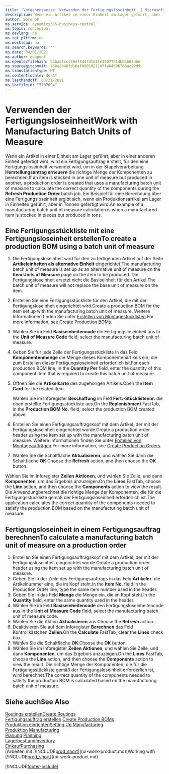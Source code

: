 ```yaml
---
title: 'Vorgehensweise: Verwenden der Fertigungsloseinheit  | Microsoft Docs'
description: Wenn ein Artikel in einer Einheit am Lager geführt, aber in einer anderen Einheit gefertigt wird, kann ein Fertigungsauftrag erstellt werden, für den eine Fertigungsloseinheit verwendet wird, um in der Stapelverarbeitung  FA berechnen die richtige Menge der Komponenten zu berechnen. Ein Beispiel für eine Berechnung über eine Fertigungsloseinheit ergibt sich, wenn ein Produktionsartikel am Lager in Einheiten geführt, aber in Tonnen gefertigt wird.
author: SorenGP
ms.service: dynamics365-business-central
ms.topic: conceptual
ms.devlang: na
ms.tgt_pltfrm: na
ms.workload: na
ms.search.keywords: ''
ms.date: 04/01/2021
ms.author: edupont
ms.openlocfilehash: 9abad1ccc89ef8d47d1d3fe19077814b03668db6
ms.sourcegitcommit: 766e2840fd16efb901d211d7fa64d96766ac99d9
ms.translationtype: HT
ms.contentlocale: de-AT
ms.lasthandoff: 03/31/2021
ms.locfileid: "5787694"
---
```

# <a name="work-with-manufacturing-batch-units-of-measure"></a><span data-ttu-id="aaf41-104">Verwenden der Fertigungsloseinheit</span><span class="sxs-lookup"><span data-stu-id="aaf41-104">Work with Manufacturing Batch Units of Measure</span></span>
<span data-ttu-id="aaf41-105">Wenn ein Artikel in einer Einheit am Lager geführt, aber in einer anderen Einheit gefertigt wird, wird ein Fertigungsauftrag erstellt, für den eine Fertigungsloseinheit verwendet wird, um in der Stapelverarbeitung **Herstellungsantrag erneuern** die richtige Menge der Komponenten zu berechnen.</span><span class="sxs-lookup"><span data-stu-id="aaf41-105">If an item is stocked in one unit of measure but produced in another, a production order is created that uses a manufacturing batch unit of measure to calculate the correct quantity of the components during the **Refresh Production Order** batch job.</span></span> <span data-ttu-id="aaf41-106">Ein Beispiel für eine Berechnung über eine Fertigungsloseinheit ergibt sich, wenn ein Produktionsartikel am Lager in Einheiten geführt, aber in Tonnen gefertigt wird.</span><span class="sxs-lookup"><span data-stu-id="aaf41-106">An example of a manufacturing batch unit of measure calculation is when a manufactured item is stocked in pieces but produced in tons.</span></span>  

## <a name="to-create-a-production-bom-using-a-batch-unit-of-measure"></a><span data-ttu-id="aaf41-107">Eine Fertigungsstückliste mit eine Fertigungsloseinheit erstellen</span><span class="sxs-lookup"><span data-stu-id="aaf41-107">To create a production BOM using a batch unit of measure</span></span>  
1.  <span data-ttu-id="aaf41-108">Die Fertigungsloseinheit wird für den zu fertigenden Artikel auf der Seite **Artikeleinheiten als alternative Einheit** eingerichtet.</span><span class="sxs-lookup"><span data-stu-id="aaf41-108">The manufacturing batch unit of measure is set up as an alternative unit of measure on the **Item Units of Measure** page on the item to be produced.</span></span> <span data-ttu-id="aaf41-109">Die Fertigungsloseinheit ersetzt nicht die Basiseinheit für den Artikel.</span><span class="sxs-lookup"><span data-stu-id="aaf41-109">The batch unit of measure will not replace the base unit of measure on the item.</span></span>  
2.  <span data-ttu-id="aaf41-110">Erstellen Sie eine Fertigungsstückliste für den Artikel, die mit der Fertigungsloseinheit eingerichtet wird.</span><span class="sxs-lookup"><span data-stu-id="aaf41-110">Create a production BOM for the item set up with the manufacturing batch unit of measure.</span></span> <span data-ttu-id="aaf41-111">Weitere Informationen finden Sie unter [Erstellen von Montagestücklisten](production-how-to-create-production-boms.md).</span><span class="sxs-lookup"><span data-stu-id="aaf41-111">For more information, see [Create Production BOMs](production-how-to-create-production-boms.md).</span></span>  
3.  <span data-ttu-id="aaf41-112">Wählen Sie im Feld **Basiseinheitencode** die Fertigungsloseinheit aus.</span><span class="sxs-lookup"><span data-stu-id="aaf41-112">In the **Unit of Measure Code** field, select the manufacturing batch unit of measure.</span></span>  
4.  <span data-ttu-id="aaf41-113">Geben Sie für jede Zeile der Fertigungsstückliste in das Feld **Komponentenmenge** die Menge dieses Komponentenartikels ein, die zum Erstellen dieser Fertigungsloseinheit erforderlich ist.</span><span class="sxs-lookup"><span data-stu-id="aaf41-113">For each production BOM line, in the **Quantity Per** field, enter the quantity of this component item that is required to create this batch unit of measure.</span></span>  
5.  <span data-ttu-id="aaf41-114">Öffnen Sie die  **Artikelkarte** des zugehörigen Artikels.</span><span class="sxs-lookup"><span data-stu-id="aaf41-114">Open the **Item Card** for the related item.</span></span>  

    <span data-ttu-id="aaf41-115">Wählen Sie im Inforegister **Beschaffung** im Feld **Fert.-Stücklistennr.** die oben erstellte Fertigungsstückliste aus.</span><span class="sxs-lookup"><span data-stu-id="aaf41-115">On the **Replenishment** FastTab, in the **Production BOM No.** field, select the production BOM created above.</span></span>  
6.  <span data-ttu-id="aaf41-116">Erstellen Sie einen Fertigungsauftragskopf mit dem Artikel, der mit der Fertigungsloseinheit eingerichtet wurde.</span><span class="sxs-lookup"><span data-stu-id="aaf41-116">Create a production order header using the item set up with the manufacturing batch unit of measure.</span></span> <span data-ttu-id="aaf41-117">Weitere Informationen finden Sie unter [Erstellen von Montageaufträgen](production-how-to-create-production-orders.md).</span><span class="sxs-lookup"><span data-stu-id="aaf41-117">For more information, see [Create Production Orders](production-how-to-create-production-orders.md).</span></span>  
7.  <span data-ttu-id="aaf41-118">Wählen Sie die Schaltfläche **Aktualisieren**, und wählen Sie dann die Schaltfläche **OK**.</span><span class="sxs-lookup"><span data-stu-id="aaf41-118">Choose the **Refresh** action, and then choose  the **OK** button.</span></span>  

<span data-ttu-id="aaf41-119">Wählen Sie im Inforegister **Zeilen** **Aktionen**, und wählen Sie Zeile, und dann **Komponenten**, um das Ergebnis anzuzeigen.</span><span class="sxs-lookup"><span data-stu-id="aaf41-119">On the **Lines** FastTab, choose the **Line** action, and then choose the **Components** action to view the result.</span></span> <span data-ttu-id="aaf41-120">Die Anwendungberechnet die richtige Menge der Komponenten, die für die Fertigungsstückliste gemäß der Fertigungsloseinheit erforderlich ist.</span><span class="sxs-lookup"><span data-stu-id="aaf41-120">The application calculates the correct quantity of the components needed to satisfy the production BOM based on the manufacturing batch unit of measure.</span></span>  

## <a name="to-calculate-a-manufacturing-batch-unit-of-measure-on-a-production-order"></a><span data-ttu-id="aaf41-121">Fertigungsloseinheit in einem Fertigungsauftrag berechnen</span><span class="sxs-lookup"><span data-stu-id="aaf41-121">To calculate a manufacturing batch unit of measure on a production order</span></span>  
1.  <span data-ttu-id="aaf41-122">Erstellen Sie einen Fertigungsauftragskopf mit dem Artikel, der mit der Fertigungsloseinheit eingerichtet wurde.</span><span class="sxs-lookup"><span data-stu-id="aaf41-122">Create a production order header using the item set up with the manufacturing batch unit of measure.</span></span>  
2.  <span data-ttu-id="aaf41-123">Geben Sie in der Zeile des Fertigungsauftrags in das Feld **Artikelnr.** die Artikelnummer eine, die im Kopf steht.</span><span class="sxs-lookup"><span data-stu-id="aaf41-123">In the **Item No.** field in the Production Order line, type the same item number used in the header.</span></span>  
3.  <span data-ttu-id="aaf41-124">Geben Sie in das Feld **Menge** die Menge ein, die im Kopf steht.</span><span class="sxs-lookup"><span data-stu-id="aaf41-124">In the **Quantity** field, enter the same quantity used in the header.</span></span>  
4.  <span data-ttu-id="aaf41-125">Wählen Sie im Feld **Basiseinheitencode** den Fertigungsloseinheitencode aus.</span><span class="sxs-lookup"><span data-stu-id="aaf41-125">In the **Unit of Measure Code** field, select the manufacturing batch unit of measure code.</span></span>  
5.  <span data-ttu-id="aaf41-126">Wählen Sie die Aktion **Aktualisieren** aus.</span><span class="sxs-lookup"><span data-stu-id="aaf41-126">Choose the **Refresh** action.</span></span>
6.  <span data-ttu-id="aaf41-127">Deaktivieren Sie auf dem Inforegister **Berechnen** das Feld Kontrollkästchen **Zeilen**.</span><span class="sxs-lookup"><span data-stu-id="aaf41-127">On the **Calculate** FastTab, clear the **Lines** check box.</span></span>  
7.  <span data-ttu-id="aaf41-128">Wählen Sie die Schaltfläche **OK**.</span><span class="sxs-lookup"><span data-stu-id="aaf41-128">Choose the **OK** button.</span></span>  
8.  <span data-ttu-id="aaf41-129">Wählen Sie im Inforegister **Zeilen** **Aktionen**, und wählen Sie Zeile, und dann **Komponenten**, um das Ergebnis anzuzeigen.</span><span class="sxs-lookup"><span data-stu-id="aaf41-129">On the **Lines** FastTab, choose the **Line** action, and then choose the **Components** action to view the result.</span></span> <span data-ttu-id="aaf41-130">Die richtige Menge der Komponenten, die für die Fertigungsstückliste gemäß der Fertigungsloseinheit erforderlich ist, wird berechnet.</span><span class="sxs-lookup"><span data-stu-id="aaf41-130">The correct quantity of the components needed to satisfy the production BOM is calculated based on the manufacturing batch unit of measure.</span></span>  

## <a name="see-also"></a><span data-ttu-id="aaf41-131">Siehe auch</span><span class="sxs-lookup"><span data-stu-id="aaf41-131">See Also</span></span>  
[<span data-ttu-id="aaf41-132">Routings erstellen</span><span class="sxs-lookup"><span data-stu-id="aaf41-132">Create Routings</span></span>](production-how-to-create-routings.md)  
<span data-ttu-id="aaf41-133">[Fertigungsauftrag erstellen](production-how-to-create-production-boms.md)   </span><span class="sxs-lookup"><span data-stu-id="aaf41-133">[Create Production BOMs](production-how-to-create-production-boms.md)   </span></span>  
[<span data-ttu-id="aaf41-134">Produktion einrichten</span><span class="sxs-lookup"><span data-stu-id="aaf41-134">Setting Up Manufacturing</span></span>](production-configure-production-processes.md)  
<span data-ttu-id="aaf41-135">[Produktion](production-manage-manufacturing.md)  </span><span class="sxs-lookup"><span data-stu-id="aaf41-135">[Manufacturing](production-manage-manufacturing.md)  </span></span>  
<span data-ttu-id="aaf41-136">[Planung](production-planning.md) </span><span class="sxs-lookup"><span data-stu-id="aaf41-136">[Planning](production-planning.md) </span></span>  
[<span data-ttu-id="aaf41-137">Lagerbesttand</span><span class="sxs-lookup"><span data-stu-id="aaf41-137">Inventory</span></span>](inventory-manage-inventory.md)  
[<span data-ttu-id="aaf41-138">Einkauf</span><span class="sxs-lookup"><span data-stu-id="aaf41-138">Purchasing</span></span>](purchasing-manage-purchasing.md)  
<span data-ttu-id="aaf41-139">[Arbeiten mit [!INCLUDE[prod_short](includes/prod_short.md)]](ui-work-product.md)</span><span class="sxs-lookup"><span data-stu-id="aaf41-139">[Working with [!INCLUDE[prod_short](includes/prod_short.md)]](ui-work-product.md)</span></span>  


[!INCLUDE[footer-include](includes/footer-banner.md)]